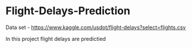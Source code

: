 # Flight-Delays-Prediction
Data set - https://www.kaggle.com/usdot/flight-delays?select=flights.csv

In this project flight delays are predictied 
